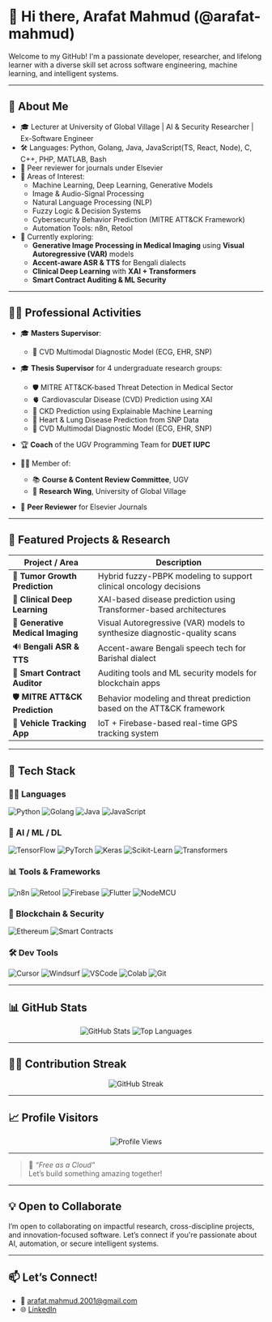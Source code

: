 # 👋 Hi there, Arafat Mahmud (@arafat-mahmud)

Welcome to my GitHub! I'm a passionate developer, researcher, and lifelong learner with a diverse skill set across software engineering, machine learning, and intelligent systems.  

---

## 🧠 About Me
- 🎓 Lecturer at University of Global Village | AI & Security Researcher | Ex-Software Engineer  
- 🛠 Languages: Python, Golang, Java, JavaScript(TS, React, Node), C, C++, PHP, MATLAB, Bash
- 📝 Peer reviewer for journals under Elsevier 
- 🤖 Areas of Interest:  
  - Machine Learning, Deep Learning, Generative Models  
  - Image & Audio-Signal Processing  
  - Natural Language Processing (NLP)  
  - Fuzzy Logic & Decision Systems  
  - Cybersecurity Behavior Prediction (MITRE ATT&CK Framework)  
  - Automation Tools: n8n, Retool  
- 🔭 Currently exploring:  
  - **Generative Image Processing in Medical Imaging** using **Visual Autoregressive (VAR)** models  
  - **Accent-aware ASR & TTS** for Bengali dialects  
  - **Clinical Deep Learning** with **XAI + Transformers**  
  - **Smart Contract Auditing & ML Security**

---

## 🧑‍🏫 Professional Activities

- 🎓 **Masters Supervisor**:
  - 🔬 CVD Multimodal Diagnostic Model (ECG, EHR, SNP)
 
- 🎓 **Thesis Supervisor** for 4 undergraduate research groups:
  - 🛡 MITRE ATT&CK-based Threat Detection in Medical Sector
  - 🫀 Cardiovascular Disease (CVD) Prediction using XAI
  - 🧬 CKD Prediction using Explainable Machine Learning
  - 🧠 Heart & Lung Disease Prediction from SNP Data
  - 🔬 CVD Multimodal Diagnostic Model (ECG, EHR, SNP)

- 🏆 **Coach** of the UGV Programming Team for **DUET IUPC**

- 🧑‍⚖️ Member of:
  - 📚 **Course & Content Review Committee**, UGV
  - 🔬 **Research Wing**, University of Global Village

- 📝 **Peer Reviewer** for Elsevier Journals


---

## 📂 Featured Projects & Research
| Project / Area | Description |
|----------------|-------------|
| 🧠 **Tumor Growth Prediction** | Hybrid fuzzy-PBPK modeling to support clinical oncology decisions |
| 🧬 **Clinical Deep Learning** | XAI-based disease prediction using Transformer-based architectures |
| 🎨 **Generative Medical Imaging** | Visual Autoregressive (VAR) models to synthesize diagnostic-quality scans |
| 🔊 **Bengali ASR & TTS** | Accent-aware Bengali speech tech for Barishal dialect |
| 🧾 **Smart Contract Auditor** | Auditing tools and ML security models for blockchain apps |
| 🛡 **MITRE ATT&CK Prediction** | Behavior modeling and threat prediction based on the ATT&CK framework |
| 🚗 **Vehicle Tracking App** | IoT + Firebase-based real-time GPS tracking system |

---

## 🧰 Tech Stack

### 👨‍💻 Languages
![Python](https://img.shields.io/badge/Python-%2314354C?style=for-the-badge&logo=python&logoColor=white)
![Golang](https://img.shields.io/badge/Go-%2300ADD8?style=for-the-badge&logo=go&logoColor=white)
![Java](https://img.shields.io/badge/Java-%23ED8B00?style=for-the-badge&logo=openjdk&logoColor=white)
![JavaScript](https://img.shields.io/badge/JavaScript-%23323330?style=for-the-badge&logo=javascript&logoColor=%23F7DF1E)

### 🧠 AI / ML / DL
![TensorFlow](https://img.shields.io/badge/TensorFlow-%23FF6F00?style=for-the-badge&logo=tensorflow&logoColor=white)
![PyTorch](https://img.shields.io/badge/PyTorch-%23EE4C2C?style=for-the-badge&logo=pytorch&logoColor=white)
![Keras](https://img.shields.io/badge/Keras-%23D00000?style=for-the-badge&logo=keras&logoColor=white)
![Scikit-Learn](https://img.shields.io/badge/Scikit--Learn-%23F7931E?style=for-the-badge&logo=scikit-learn&logoColor=white)
![Transformers](https://img.shields.io/badge/Huggingface-%23FFD21F?style=for-the-badge&logo=huggingface&logoColor=black)

### 📊 Tools & Frameworks
![n8n](https://img.shields.io/badge/n8n-%23EF4D4D?style=for-the-badge&logo=n8n&logoColor=white)
![Retool](https://img.shields.io/badge/Retool-%23000?style=for-the-badge&logo=retool&logoColor=white)
![Firebase](https://img.shields.io/badge/Firebase-%23FFCA28?style=for-the-badge&logo=firebase&logoColor=black)
![Flutter](https://img.shields.io/badge/Flutter-%2302569B?style=for-the-badge&logo=flutter&logoColor=white)
![NodeMCU](https://img.shields.io/badge/ESP8266-NodeMCU-%23009688?style=for-the-badge&logo=arduino&logoColor=white)

### 🔐 Blockchain & Security
![Ethereum](https://img.shields.io/badge/Ethereum-%233C3C3D?style=for-the-badge&logo=ethereum&logoColor=white)
![Smart Contracts](https://img.shields.io/badge/Smart%20Contract-Auditing-%2342b883?style=for-the-badge)

### 🛠 Dev Tools
![Cursor](https://img.shields.io/badge/Cursor-%23000?style=for-the-badge&logo=data:image/svg+xml;base64,...&logoColor=white) <!-- Placeholder icon -->
![Windsurf](https://img.shields.io/badge/Windsurf-AI%20IDE-%2300C4B4?style=for-the-badge)
![VSCode](https://img.shields.io/badge/VSCode-%23007ACC?style=for-the-badge&logo=visual-studio-code&logoColor=white)
![Colab](https://img.shields.io/badge/Colab-%23F9AB00?style=for-the-badge&logo=google-colab&logoColor=black)
![Git](https://img.shields.io/badge/Git-%23F05032?style=for-the-badge&logo=git&logoColor=white)


---

## 📊 GitHub Stats

<div align="center">
  <img src="https://github-readme-stats.vercel.app/api?username=arafat-mahmud&show_icons=true&theme=radical" alt="GitHub Stats" />
  <img src="https://github-readme-stats.vercel.app/api/top-langs/?username=arafat-mahmud&layout=compact&theme=radical" alt="Top Languages" />
</div>

---

## 🏃‍♂️ Contribution Streak

<div align="center">
  <img src="https://github-readme-streak-stats.herokuapp.com/?user=arafat-mahmud&theme=radical" alt="GitHub Streak" />
</div>

---

## 📈 Profile Visitors

<div align="center">
  <img src="https://komarev.com/ghpvc/?username=arafat-mahmud&label=Profile+views&color=0e75b6&style=flat" alt="Profile Views" />
</div>

---

> 🚀 *“Free as a Cloud”*  
Let’s build something amazing together!

---

## 💡 Open to Collaborate
I’m open to collaborating on impactful research, cross-discipline projects, and innovation-focused software. Let’s connect if you're passionate about AI, automation, or secure intelligent systems.

---

## 📫 Let’s Connect!
- 📧 arafat.mahmud.2001@gmail.com
- 🌐 [LinkedIn](https://www.linkedin.com/in/arafat2001) <!-- Add your LinkedIn if you’d like -->
